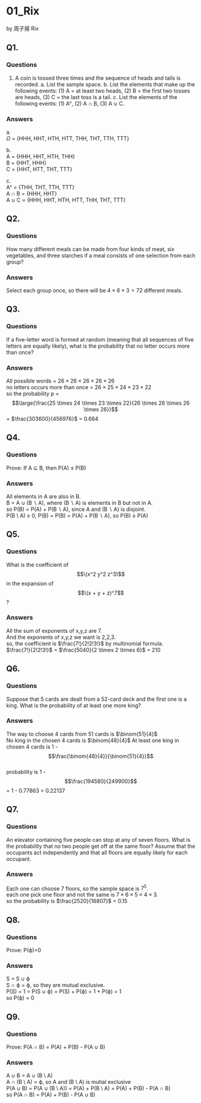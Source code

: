 # 01_Rix

by 周子揚 Rix

## Q1. 

### Questions 

1. A coin is tossed three times and the sequence of heads and tails is recorded.
a. List the sample space.
b. List the elements that make up the following events: (1) A = at least two
heads, (2) B = the first two tosses are heads, (3) C = the last toss is a tail. c. List the elements of the following events: (1) Aᶜ, (2) A ∩ B, (3) A ∪ C.

### Answers

a.   
   $\Omega$ = \{HHH, HHT, HTH, HTT, THH, THT, TTH, TTT\}  
  
b.  
   A = \{HHH, HHT, HTH, THH\}  
   B = \{HHT, HHH\}  
   C = \{HHT, HTT, THT, TTT\}  
  
c.  
   Aᶜ = \{THH, THT, TTH, TTT\}  
   A &#8745; B = \{HHH, HHT\}  
   A &#8746; C = \{HHH, HHT, HTH, HTT, THH, THT, TTT\}

## Q2.

### Questions

How many different meals can be made from four kinds of meat, six vegetables, and three starches if a meal consists of one selection from each group?

### Answers

Select each group once, so there will be $4 \times 6 \times 3 = 72$ different meals.

## Q3.

### Questions

If a five-letter word is formed at random (meaning that all sequences of five letters are equally likely), what is the probability that no letter occurs more than once?

### Answers

All possible words = $26 \times 26 \times 26 \times 26 \times 26$  
no letters occurs more than once = $26 \times 25 \times 24 \times 23 \times 22$  
so the probability p = $$\large{\frac{25 \times 24 \times 23 \times 22}{26 \times 26 \times 26 \times 26}}$$ = $\frac{303600}{456976}$ = 0.664

## Q4.

### Questions

Prove: If A ⊆ B, then P(A) ≤ P(B)

### Answers

All elements in A are also in B.  
B = A ∪ (B ∖ A), where (B ∖ A) is elements in B but not in A.  
so P(B) = P(A) + P(B ∖ A), since A and (B ∖ A) is disjoint.  
P(B \ A) ≥ 0, P(B) = P(B) = P(A) + P(B ∖ A), so P(B) ≥ P(A)  

## Q5.

### Questions

What is the coefficient of $$\(x^2 y^2 z^3)$$ in the expansion of $$\(x + y + z)^7$$?

### Answers

All the sum of exponents of x,y,z are 7.  
And the exponents of x,y,z we want is 2,2,3.  
so, the coefficient is $\frac{7!}{2!2!3!}$ by multinomial formula.  
$\frac{7!}{2!2!3!}$ = $\frac{5040}{2 \times 2 \times 6}$ = 210

## Q6.

### Questions

Suppose that 5 cards are dealt from a 52-card deck and the first one is a king. What is the probability of at least one more king?

### Answers

The way to choose 4 cards from 51 cards is $\binom{51}{4}$  
No king in the chosen 4 cards is $\binom{48}{4}$
At least one king in chosen 4 cards is 1 - $$\frac{\binom{48}{4}}{\binom{51}{4}}$$  
probability is 1 - $$\frac{194580}{249900}$$ = 1 - 0.77863 = 0.22137

## Q7.

### Questions

An elevator containing five people can stop at any of seven floors. What is the probability that no two people get off at the same floor? Assume that the occupants act independently and that all floors are equally likely for each occupant.

### Answers

Each one can choose 7 floors, so the sample space is $7^5$.  
each one pick one floor and not the same is $7 \times 6 \times 5 \times 4 \times 3$.  
so the probability is $\frac{2520}{16807}$ = 0.15  

## Q8.

### Questions

Prove: P(ϕ)=0

### Answers

S = S &#8746; ϕ  
S &#8745; ϕ = ϕ, so they are mutual exclusive.  
P(S) = 1 = P(S &#8746; ϕ) = P(S) + P(ϕ) = 1 + P(ϕ) = 1   
so P(ϕ) = 0

## Q9.

### Questions

Prove: P(A ∩ B) = P(A) + P(B) - P(A ∪ B)

### Answers

A ∪ B = A ∪ (B \ A)  
A ∩ (B \ A) = ϕ, so A and (B \ A) is mutial exclusive  
P(A ∪ B) = P(A ∪ (B \ A)) = P(A) + P(B \ A) = P(A) + P(B) - P(A ∩ B)  
so P(A ∩ B) = P(A) + P(B) - P(A ∪ B)
